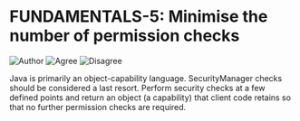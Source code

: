 # FUNDAMENTALS-5: Minimise the number of permission checks
![Author](https://img.shields.io/badge/Author-Oracle-blue.svg)
![Agree](https://img.shields.io/badge/AGREE-3-green.svg)
![Disagree](https://img.shields.io/badge/DISAGREE-0-red.svg)

Java is primarily an object-capability language. SecurityManager checks should be considered a last resort. Perform security checks at a few defined points and return an object (a capability) that client code retains so that no further permission checks are required.
